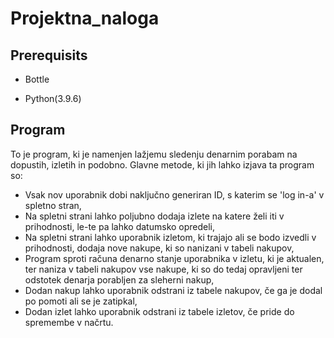 # Projektna_naloga

## Prerequisits

- Bottle

- Python(3.9.6)

## Program

To je program, ki je namenjen lažjemu sledenju denarnim porabam na dopustih, izletih in podobno.
Glavne metode, ki jih lahko izjava ta program so:

- Vsak nov uporabnik dobi naključno generiran ID, s katerim se 'log in-a' v spletno stran,
- Na spletni strani lahko poljubno dodaja izlete na katere želi iti v prihodnosti, le-te pa lahko datumsko opredeli,
- Na spletni strani lahko uporabnik izletom, ki trajajo ali se bodo izvedli v prihodnosti, dodaja nove nakupe, ki so nanizani v tabeli nakupov,
- Program sproti računa denarno stanje uporabnika v izletu, ki je aktualen, ter naniza v tabeli nakupov vse nakupe, ki so do tedaj opravljeni ter odstotek denarja porabljen za sleherni nakup,
- Dodan nakup lahko uporabnik odstrani iz tabele nakupov, če ga je dodal po pomoti ali se je zatipkal,
- Dodan izlet lahko uporabnik odstrani iz tabele izletov, če pride do spremembe v načrtu.

